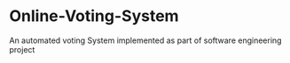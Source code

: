 # Online-Voting-System
An automated voting System implemented as part of software engineering project 
